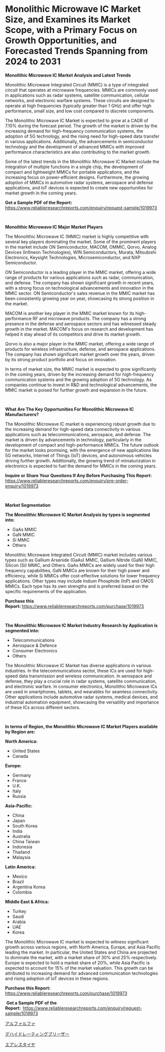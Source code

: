 <p><h1>Monolithic Microwave IC Market Size, and Examines its Market Scope, with a Primary Focus on Growth Opportunities, and Forecasted Trends Spanning from 2024 to 2031</h1></p><p><strong>Monolithic Microwave IC Market Analysis and Latest Trends</strong></p>
<p><p>Monolithic Microwave Integrated Circuit (MMIC) is a type of integrated circuit that operates at microwave frequencies. MMICs are commonly used in applications such as radar systems, satellite communication, cellular networks, and electronic warfare systems. These circuits are designed to operate at high frequencies (typically greater than 1 GHz) and offer high performance, small size, and low cost compared to discrete components.</p><p>The Monolithic Microwave IC Market is expected to grow at a CAGR of 7.10% during the forecast period. The growth of the market is driven by the increasing demand for high-frequency communication systems, the adoption of 5G technology, and the rising need for high-speed data transfer in various applications. Additionally, the advancements in semiconductor technology and the development of advanced MMICs with improved performance characteristics are also contributing to the market growth.</p><p>Some of the latest trends in the Monolithic Microwave IC Market include the integration of multiple functions in a single chip, the development of compact and lightweight MMICs for portable applications, and the increasing focus on power-efficient designs. Furthermore, the growing adoption of MMICs in automotive radar systems, aerospace and defense applications, and IoT devices is expected to create new opportunities for market growth in the coming years.</p></p>
<p><strong>Get a Sample PDF of the Report:&nbsp;</strong> <a href="https://www.reliableresearchreports.com/enquiry/request-sample/1019973">https://www.reliableresearchreports.com/enquiry/request-sample/1019973</a></p>
<p>&nbsp;</p>
<p><strong>Monolithic Microwave IC Major Market Players</strong></p>
<p><p>The Monolithic Microwave IC (MMIC) market is highly competitive with several key players dominating the market. Some of the prominent players in the market include ON Semiconductor, MACOM, OMMIC, Qorvo, Analog Devices (Infineon Technologies), WIN Semiconductors, Murata, Mitsubishi Electronics, Keysight Technologies, Microsemiconductor, and NXP Semiconductor.</p><p>ON Semiconductor is a leading player in the MMIC market, offering a wide range of products for various applications such as radar, communication, and defense. The company has shown significant growth in recent years, with a strong focus on technological advancements and innovation in the MMIC sector. ON Semiconductor's sales revenue in the MMIC market has been consistently growing year on year, showcasing its strong position in the market.</p><p>MACOM is another key player in the MMIC market known for its high-performance RF and microwave products. The company has a strong presence in the defense and aerospace sectors and has witnessed steady growth in the market. MACOM's focus on research and development has helped it stay ahead of its competitors and drive its market growth.</p><p>Qorvo is also a major player in the MMIC market, offering a wide range of products for wireless infrastructure, defense, and aerospace applications. The company has shown significant market growth over the years, driven by its strong product portfolio and focus on innovation.</p><p>In terms of market size, the MMIC market is expected to grow significantly in the coming years, driven by the increasing demand for high-frequency communication systems and the growing adoption of 5G technology. As companies continue to invest in R&D and technological advancements, the MMIC market is poised for further growth and expansion in the future.</p></p>
<p>&nbsp;</p>
<p><strong>What Are The Key Opportunities For Monolithic Microwave IC Manufacturers?</strong></p>
<p><p>The Monolithic Microwave IC market is experiencing robust growth due to the increasing demand for high-speed data connectivity in various applications such as telecommunications, aerospace, and defense. The market is driven by advancements in technology, particularly in the development of compact and high-performance MMICs. The future outlook for the market looks promising, with the emergence of new applications like 5G networks, Internet of Things (IoT) devices, and autonomous vehicles driving further growth. Additionally, the growing trend of miniaturization in electronics is expected to fuel the demand for MMICs in the coming years.</p></p>
<p><strong>Inquire or Share Your Questions If Any Before Purchasing This Report:</strong> <a href="https://www.reliableresearchreports.com/enquiry/pre-order-enquiry/1019973">https://www.reliableresearchreports.com/enquiry/pre-order-enquiry/1019973</a></p>
<p>&nbsp;</p>
<p><strong>Market Segmentation</strong></p>
<p><strong>The Monolithic Microwave IC Market Analysis by types is segmented into:</strong></p>
<p><ul><li>GaAs MMIC</li><li>GaN MMIC</li><li>Si MMIC</li><li>Others</li></ul></p>
<p><p>Monolithic Microwave Integrated Circuit (MMIC) market includes various types such as Gallium Arsenide (GaAs) MMIC, Gallium Nitride (GaN) MMIC, Silicon (Si) MMIC, and Others. GaAs MMICs are widely used for their high frequency capabilities, GaN MMICs are known for their high power and efficiency, while Si MMICs offer cost-effective solutions for lower frequency applications. Other types may include Indium Phosphide (InP) and CMOS MMICs. Each type has its own strengths and is preferred based on the specific requirements of the application.</p></p>
<p><strong>Purchase this Report:&nbsp;</strong><a href="https://www.reliableresearchreports.com/purchase/1019973">https://www.reliableresearchreports.com/purchase/1019973</a></p>
<p>&nbsp;</p>
<p><strong>The Monolithic Microwave IC Market Industry Research by Application is segmented into:</strong></p>
<p><ul><li>Telecommunications</li><li>Aerospace & Defence</li><li>Consumer Electronics</li><li>Others</li></ul></p>
<p><p>The Monolithic Microwave IC Market has diverse applications in various industries. In the telecommunications sector, these ICs are used for high-speed data transmission and wireless communication. In aerospace and defense, they play a crucial role in radar systems, satellite communication, and electronic warfare. In consumer electronics, Monolithic Microwave ICs are used in smartphones, tablets, and wearables for seamless connectivity. Other applications include automotive radar systems, medical devices, and industrial automation equipment, showcasing the versatility and importance of these ICs across different sectors.</p></p>
<p>&nbsp;</p>
<p><strong>In terms of Region, the Monolithic Microwave IC Market Players available by Region are:</strong></p>
<p>
    <p> <strong> North America: </strong>
        <ul>
            <li>United States</li>
            <li>Canada</li>
        </ul>
        </p> 
    <p> <strong> Europe: </strong>
        <ul>
            <li>Germany</li>
            <li>France</li>
            <li>U.K.</li>
            <li>Italy</li>
            <li>Russia</li>
        </ul>
        </p> 
    <p> <strong> Asia-Pacific: </strong>
        <ul>
            <li>China</li>
            <li>Japan</li>
            <li>South Korea</li>
            <li>India</li>
            <li>Australia</li>
            <li>China Taiwan</li>
            <li>Indonesia</li>
            <li>Thailand</li>
            <li>Malaysia</li>
        </ul>
        </p> 
    <p> <strong> Latin America: </strong>
        <ul>
            <li>Mexico</li>
            <li>Brazil</li>
            <li>Argentina Korea</li>
            <li>Colombia</li>
        </ul>
        </p> 
    <p> <strong> Middle East & Africa: </strong>
        <ul>
            <li>Turkey</li>
            <li>Saudi</li>
            <li>Arabia</li>
            <li>UAE</li>
            <li>Korea</li>
        </ul>
    </p>
    </p>
<p><p>The Monolithic Microwave IC market is expected to witness significant growth across various regions, with North America, Europe, and Asia Pacific leading the market. In particular, the United States and China are projected to dominate the market, with a market share of 30% and 25% respectively. Europe is expected to hold a market share of 20%, while Asia Pacific is expected to account for 15% of the market valuation. This growth can be attributed to increasing demand for advanced communication technologies and rising adoption of IoT devices in these regions.</p></p>
<p><strong>Purchase this Report: </strong><a href="https://www.reliableresearchreports.com/purchase/1019973">https://www.reliableresearchreports.com/purchase/1019973</a></p>
<p>&nbsp;<strong>Get a Sample PDF of the Report:&nbsp;&nbsp;</strong><a href="https://www.reliableresearchreports.com/enquiry/request-sample/1019973">https://www.reliableresearchreports.com/enquiry/request-sample/1019973</a></p>
<p><strong></strong></p>
<p><p><a href="https://github.com/dadanedu33/Market-Research-Report-List-1/blob/main/42866968550.md">アルファルファ</a></p><p><a href="https://github.com/zoetazuur/Market-Research-Report-List-1/blob/main/89103128551.md">デハイドレーティングブリーザー</a></p><p><a href="https://github.com/ihabdkwlxs948/Market-Research-Report-List-1/blob/main/49378388549.md">エアレスタイヤ</a></p></p>